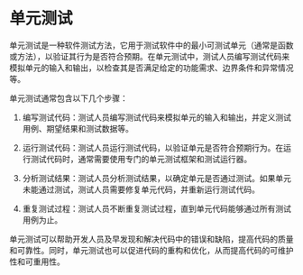 # 单元测试

单元测试是一种软件测试方法，它用于测试软件中的最小可测试单元（通常是函数或方法），以验证其行为是否符合预期。在单元测试中，测试人员编写测试代码来模拟单元的输入和输出，以检查其是否满足给定的功能需求、边界条件和异常情况等。

单元测试通常包含以下几个步骤：

1. 编写测试代码：测试人员编写测试代码来模拟单元的输入和输出，并定义测试用例、期望结果和测试数据等。

2. 运行测试代码：测试人员运行测试代码，以验证单元是否符合预期行为。在运行测试代码时，通常需要使用专门的单元测试框架和测试运行器。

3. 分析测试结果：测试人员分析测试结果，以确定单元是否通过测试。如果单元未能通过测试，测试人员需要修复单元代码，并重新运行测试代码。

4. 重复测试过程：测试人员不断重复测试过程，直到单元代码能够通过所有测试用例为止。

单元测试可以帮助开发人员及早发现和解决代码中的错误和缺陷，提高代码的质量和可靠性。同时，单元测试也可以促进代码的重构和优化，从而提高代码的可维护性和可重用性。